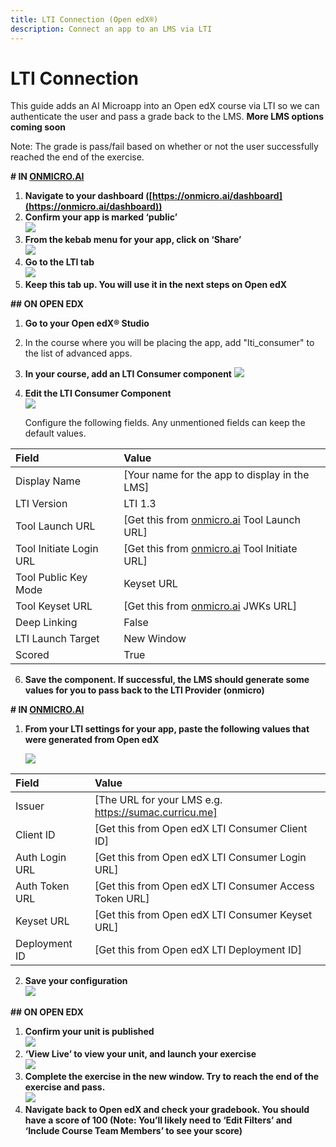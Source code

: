 ```yaml
---
title: LTI Connection (Open edX®)
description: Connect an app to an LMS via LTI
---
```


# **LTI Connection**

This guide adds an AI Microapp into an Open edX course via LTI so we can authenticate the user and pass a grade back to the LMS. **More LMS options coming soon**

Note: The grade is pass/fail based on whether or not the user successfully reached the end of the exercise. 

**\# IN [ONMICRO.AI](http://ONMICRO.AI)**

1. **Navigate to your dashboard ([https://onmicro.ai/dashboard](https://onmicro.ai/dashboard))**  
2. **Confirm your app is marked ‘public’**  
   ![](/src/assets/images/image1.png)
3. **From the kebab menu for your app, click on ‘Share’**  
   ![](/src/assets/images/image11.png)
4. **Go to the LTI tab**  
   ![](/src/assets/images/image13.png)
5. **Keep this tab up. You will use it in the next steps on Open edX**

**\#\# ON OPEN EDX**

1. **Go to your Open edX® Studio**

2. In the course where you will be placing the app, add "lti_consumer" to the list of advanced apps. 

3. **In your course, add an LTI Consumer component**
   ![](/src/assets/images/image5.png)
5. **Edit the LTI Consumer Component**  
   ![](/src/assets/images/image12.png)

   Configure the following fields. Any unmentioned fields can keep the default values. 

| Field | Value |
| :---- | :---- |
| Display Name | [Your name for the app to display in the LMS] |
| LTI Version | LTI 1.3 |
| Tool Launch URL | \[Get this from [onmicro.ai](http://onmicro.ai) Tool Launch URL\] |
| Tool Initiate Login URL | \[Get this from [onmicro.ai](http://onmicro.ai) Tool Initiate URL\] |
| Tool Public Key Mode | Keyset URL |
| Tool Keyset URL | \[Get this from [onmicro.ai](http://onmicro.ai) JWKs URL\] |
| Deep Linking | False |
| LTI Launch Target | New Window |
| Scored | True |

6. **Save the component. If successful, the LMS should generate some values for you to pass back to the LTI Provider (onmicro)**

**\# IN [ONMICRO.AI](http://ONMICRO.AI)**

1. **From your LTI settings for your app, paste the following values that were generated from Open edX**

   ![](/src/assets/images/image6.png)

| Field | Value |
| :---- | :---- |
| Issuer | [The URL for your LMS e.g. https://sumac.curricu.me] |
| Client ID | \[Get this from Open edX LTI Consumer Client ID\] |
| Auth Login URL | \[Get this from Open edX LTI Consumer Login URL\] |
| Auth Token URL | \[Get this from Open edX LTI Consumer Access Token URL\] |
| Keyset URL | \[Get this from Open edX LTI Consumer Keyset URL\] |
| Deployment ID | \[Get this from Open edX LTI Deployment ID\] |

2. **Save your configuration**  
   ![](/src/assets/images/image7.png)
     
   

**\#\# ON OPEN EDX**

1. **Confirm your unit is published**  
   ![](/src/assets/images/image10.png)
2. **‘View Live’ to view your unit, and launch your exercise**  
   ![](/src/assets/images/image4.png)
3. **Complete the exercise in the new window. Try to reach the end of the exercise and pass.**   
   ![](/src/assets/images/image9.png)
4. **Navigate back to Open edX and check your gradebook. You should have a score of 100 (Note: You’ll likely need to ‘Edit Filters’ and ‘Include Course Team Members’ to see your score)**  